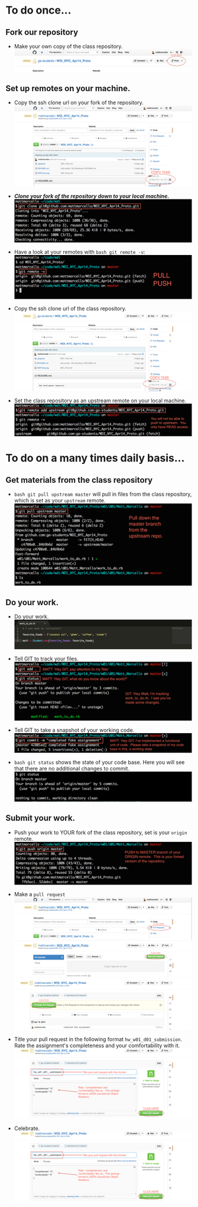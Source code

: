 # To do once...
## Fork our repository
* Make your own copy of the class repository.  
![Fork a Repo](01_fork.png)

## Set up remotes on your machine.
* Copy the ssh clone url on your fork of the repository.
![Set up remotes](02_ssh_clone_url.png)

* ***Clone your fork of the repository down to your local machine.***
![clone](03_clone.png)

* Have a look at your remotes with ```bash git remote -v```: 
![remote](04_git_remote_v.png)

* Copy the ssh clone url of the class repository.
![copy class ssh](05_upstream_ssh_url.png)

* Set the class repository as an upstream remote on your local machine.
![set upstream](06_upstream_remote.png)

# To do on a many times daily basis...
## Get materials from the class repository
* ```bash git pull upstream master``` will pull in files from the class repository, which is set as your `upstream` remote.
![pull upsream](07_git_pull_upstream_master.png)

## Do your work.
* Do your work.
![do work](08_do_work.png)

* Tell GIT to track your files. 
![git add](09_add_your_work_to_git.png)

* Tell GIT to take a snapshot of your working code. 
![git commit](10_commit_your_work_to_git.png)

* ```bash git status``` shows the state of your code base.  Here you will see that there are no additional changes to commit.
![git status](11_commit_your_work_to_git_2.png)

## Submit your work.

* Push your work to YOUR fork of the class repository, set is your `origin` remote.
![push to origin](12_git_push_origin_master.png)

* Make a `pull request`	
![pull 1](13_pull_request_1.png)
![pull 2](14_pull_request_2.png)
![pull 3](15_create_pull_request.png)

* Title your pull request in the following format `hw_w01_d01_submission`.  Rate the assignment's completeness and your comfortability with it. 
![title the pull](16_send_pull_request.png)

* Celebrate. 
![done](16_send_pull_request.png)


















